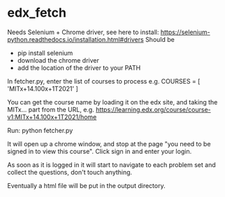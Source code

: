 # edx_fetch

Needs Selenium + Chrome driver, see here to install: https://selenium-python.readthedocs.io/installation.html#drivers
Should be 
- pip install selenium
- download the chrome driver
- add the location of the driver to your PATH

In fetcher.py, enter the list of courses to process
e.g.
COURSES = [
    'MITx+14.100x+1T2021'
]

You can get the course name by loading it on the edx site, and taking the MITx... part from the URL,
e.g. https://learning.edx.org/course/course-v1:MITx+14.100x+1T2021/home

Run:
python fetcher.py

It will open up a chrome window, and stop at the page "you need to be signed in to view this course".
Click sign in and enter your login.

As soon as it is logged in it will start to navigate to each problem set and collect the questions, don't touch anything.

Eventually a html file will be put in the output directory.


